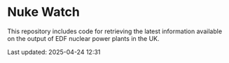 # Nuke Watch

This repository includes code for retrieving the latest information available on the output of EDF nuclear power plants in the UK.

Last updated: 2025-04-24 12:31
